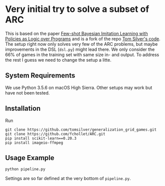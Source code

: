 # Very initial try to solve a subset of ARC

This is based on the paper [Few-shot Bayesian Imitation Learning with Policies as Logic over Programs](https://arxiv.org/pdf/1904.06317.pdf) and is a fork of the repo [Tom Silver's code](https://github.com/tomsilver/policies_logic_programs).
The setup right now only solves very few of the ARC problems, but maybe improvements in the DSL (`dsl.py`) might lead there.
We only consider the 66% of games in the training set with same size in- and output. To address the rest I guess we need to change the setup a litte.

## System Requirements
We use Python 3.5.6 on macOS High Sierra. Other setups may work but have not been tested.

## Installation

Run
```
git clone https://github.com/tomsilver/generalization_grid_games.git
git clone https://github.com/fchollet/ARC.git
pip install scikit-learn==0.20.3
pip install imageio-ffmpeg
```

## Usage Example

```
python pipeline.py
```

Settings are so far defined at the very bottom of `pipeline.py`.

